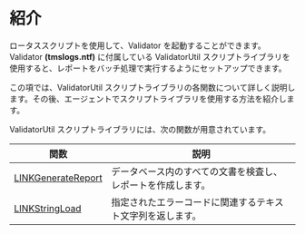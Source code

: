 # 紹介

ロータススクリプトを使用して、Validator を起動することができます。 Validator **(tmslogs.ntf)** に付属している ValidatorUtil スクリプトライブラリを使用すると、レポートをバッチ処理で実行するようにセットアップできます。

この項では、ValidatorUtil スクリプトライブラリの各関数について詳しく説明します。その後、エージェントでスクリプトライブラリを使用する方法を紹介します。

ValidatorUtil スクリプトライブラリには、次の関数が用意されています。

| 関数 | 説明 |
| --- | --- |
| [LINKGenerateReport](scriptgeneratereport.md) | データベース内のすべての文書を検査し、レポートを作成します。 |
| [LINKStringLoad](scriptstringload.md) | 指定されたエラーコードに関連するテキスト文字列を返します。 |